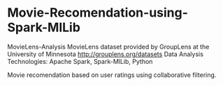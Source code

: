 # Movie-Recomendation-using-Spark-MlLib

MovieLens-Analysis
MovieLens dataset provided by GroupLens at the University of Minnesota
http://grouplens.org/datasets
Data Analysis Technologies: Apache Spark, Spark-MlLib, Python

Movie recomendation based on user ratings using collaborative filtering.
